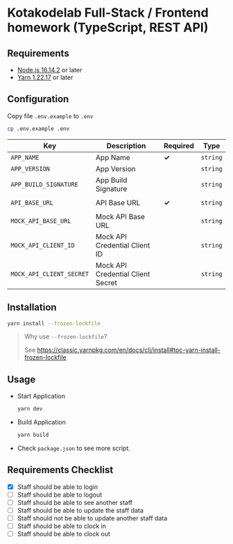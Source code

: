 # Kotakodelab Full-Stack / Frontend homework (TypeScript, REST API)

## Requirements

- [Node.js 16.14.2](https://nodejs.org) or later
- [Yarn 1.22.17](https://classic.yarnpkg.com) or later

## Configuration

Copy file `.env.example` to `.env`

```bash
cp .env.example .env
```

| Key                      | Description                       | Required | Type     |
|--------------------------|-----------------------------------|----------|----------|
| `APP_NAME`               | App Name                          | **✓**    | `string` |
| `APP_VERSION`            | App Version                       |          | `string` |
| `APP_BUILD_SIGNATURE`    | App Build Signature               |          | `string` |
|                          |                                   |          |          |
| `API_BASE_URL`           | API Base URL                      | **✓**    | `string` |
|                          |                                   |          |          |
| `MOCK_API_BASE_URL`      | Mock API Base URL                 |          | `string` |
| `MOCK_API_CLIENT_ID`     | Mock API Credential Client ID     |          | `string` |
| `MOCK_API_CLIENT_SECRET` | Mock API Credential Client Secret |          | `string` |

## Installation

```bash
yarn install --frozen-lockfile
```

> Why use `--frozen-lockfile`?
>
> See https://classic.yarnpkg.com/en/docs/cli/install#toc-yarn-install-frozen-lockfile

## Usage

- Start Application
  ```bash
  yarn dev
  ```
- Build Application
  ```bash
  yarn build
  ```
- Check `package.json` to see more script.

## Requirements Checklist
- [x] Staff should be able to login
- [ ] Staff should be able to logout
- [ ] Staff should be able to see another staff
- [ ] Staff should be able to update the staff data
- [ ] Staff should not be able to update another staff data
- [ ] Staff should be able to clock in
- [ ] Staff should be able to clock out